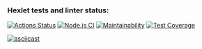 ### Hexlet tests and linter status:
[![Actions Status](https://github.com/Salamdi/backend-project-lvl2/workflows/hexlet-check/badge.svg)](https://github.com/Salamdi/backend-project-lvl2/actions)
[![Node.js CI](https://github.com/Salamdi/backend-project-lvl2/workflows/Node.js%20CI/badge.svg)](https://github.com/Salamdi/backend-project-lvl2/actions/workflows/node.js.yml)
[![Maintainability](https://api.codeclimate.com/v1/badges/f679967d47c523adc5ab/maintainability)](https://codeclimate.com/github/Salamdi/backend-project-lvl2/maintainability)
[![Test Coverage](https://api.codeclimate.com/v1/badges/f679967d47c523adc5ab/test_coverage)](https://codeclimate.com/github/Salamdi/backend-project-lvl2/test_coverage)

[![asciicast](https://asciinema.org/a/i8zOtFBEVMWNgDtM7pqVEY1Rv.svg)](https://asciinema.org/a/i8zOtFBEVMWNgDtM7pqVEY1Rv)
